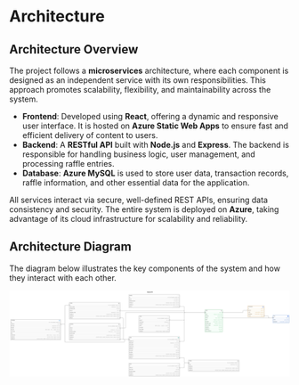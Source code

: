 # Architecture

## Architecture Overview

The project follows a **microservices** architecture, where each component is designed as an independent service with its own responsibilities. This approach promotes scalability, flexibility, and maintainability across the system.

- **Frontend**: Developed using **React**, offering a dynamic and responsive user interface. It is hosted on **Azure Static Web Apps** to ensure fast and efficient delivery of content to users.
- **Backend**: A **RESTful API** built with **Node.js** and **Express**. The backend is responsible for handling business logic, user management, and processing raffle entries.
- **Database**: **Azure MySQL** is used to store user data, transaction records, raffle information, and other essential data for the application.

All services interact via secure, well-defined REST APIs, ensuring data consistency and security. The entire system is deployed on **Azure**, taking advantage of its cloud infrastructure for scalability and reliability.

## Architecture Diagram

The diagram below illustrates the key components of the system and how they interact with each other.

![Diagrama de Arquitectura](../assets/RelacionalDiagram.png)